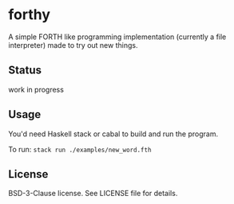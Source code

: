 # forthy

A simple FORTH like programming implementation (currently a file interpreter) made to
try out new things.

## Status

work in progress

## Usage

You'd need Haskell stack or cabal to build and run the program.

To run: `stack run ./examples/new_word.fth`

## License

BSD-3-Clause license. See LICENSE file for details.
